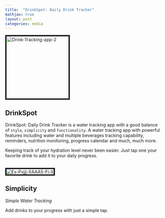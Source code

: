 ```yaml
---
title:  "DrinkSpot: Daily Drink Tracker"
mathjax: true
layout: post
categories: media
---
```



<img src="https://i.ibb.co/54ywvHJ/Drink-Tracking-app-2.jpg" alt="Drink-Tracking-app-2" border="4" height=200>


## DrinkSpot

DrinkSpot: Daily Drink Tracker is a water tracking app with a good balance of `style`, `simplicity` and `functionality`.
A water tracking app with powerful features including water and multiple beverages tracking capability, reminders, nutrition monitoring, progress calendar and much, much more.

Keeping track of your hydration level never been easier. Just tap one your favorite drink to add it to your daily progress.

<br />

<img src="https://i.ibb.co/VVmh4YG/Es-Pxjjj-XAAA5-Fi-X.jpg" alt="Es-Pxjjj-XAAA5-Fi-X" border="4">

<br />

## Simplicity

*Simple Water Tracking*

Add drinks to your progress with just a simple tap.
